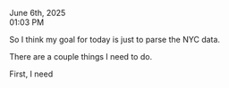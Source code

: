 June 6th, 2025 \
01:03 PM


So I think my goal for today is just to parse the NYC data.

There are a couple things I need to do.

First, I need 
